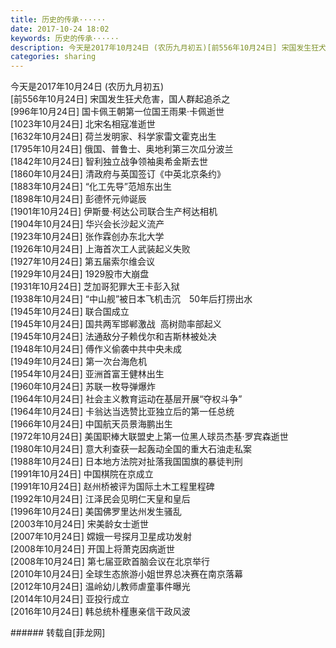 ```yaml
---
title: 历史的传承······
date: 2017-10-24 18:02
keywords: 历史的传承······
description: 今天是2017年10月24日 (农历九月初五)[前556年10月24日] 宋国发生狂犬危害，国人群起追杀之[996年10月24日] 国卡佩王朝第一位国王雨果·卡佩逝世[1023年10月24日] 北宋名相寇准逝世[1632年10月24日] 荷兰发明家、科学家雷文霍克出生[1795年10月24日] 俄国、普鲁士、奥地利第三次瓜分波兰[1842年10月24日] 智利独立战争领袖奥希金斯去世[1860年10月24日] 清政府与英国签订《中英北京条约》[1883年10月24日] “化工先导”范旭东出生[1898年10月24日] 彭德怀元帅诞辰[1901年10月24日] 伊斯曼·柯达公司联合生产柯达相机[1904年10月24日] 华兴会长沙起义流产[1923年10月24日] 张作霖创办东北大学[1926年10月24日] 上海首次工人武装起义失败[1927年10月24日] 第五届索尔维会议[1929年10月24日] 1929股市大崩盘[1931年10月24日] 芝加哥犯罪大王卡彭入狱[1938年10月24日] “中山舰”被日本飞机击沉　50年后打捞出水[1945年10月24日] 联合国成立[1945年10月24日] 国共两军邯郸激战  高树勋率部起义[1945年10月24日] 法通敌分子赖伐尔和吉斯林被处决[1948年10月24日] 傅作义偷袭中共中央未成[1949年10月24日] 第一次台海危机[1954年10月24日] 亚洲首富王健林出生[1960年10月24日] 苏联一枚导弹爆炸[1964年10月24日] 社会主义教育运动在基层开展“夺权斗争”[1964年10月24日] 卡翁达当选赞比亚独立后的第一任总统[1966年10月24日] 中国航天员景海鹏出生[1972年10月24日] 美国职棒大联盟史上第一位黑人球员杰基·罗宾森逝世[1980年10月24日] 意大利查获一起轰动全国的重大石油走私案[1988年10月24日] 日本地方法院对扯落我国国旗的暴徒判刑[1991年10月24日] 中国棋院在京成立[1991年10月24日] 赵州桥被评为国际土木工程里程碑[1992年10月24日] 江泽民会见明仁天皇和皇后[1996年10月24日] 美国佛罗里达州发生骚乱[2003年10月24日] 宋美龄女士逝世[2007年10月24日] 嫦娥一号探月卫星成功发射[2008年10月24日] 开国上将萧克因病逝世[2008年10月24日] 第七届亚欧首脑会议在北京举行[2010年10月24日] 全球生态旅游小姐世界总决赛在南京落幕[2012年10月24日] 温岭幼儿教师虐童事件曝光[2014年10月24日] 亚投行成立[2016年10月24日] 韩总统朴槿惠亲信干政风波
categories: sharing
---
```

<td class="t_f" id="postmessage_945450">

今天是2017年10月24日 (农历九月初五)<br/>
[前556年10月24日] 宋国发生狂犬危害，国人群起追杀之<br/>
[996年10月24日] 国卡佩王朝第一位国王雨果·卡佩逝世<br/>
[1023年10月24日] 北宋名相寇准逝世<br/>
[1632年10月24日] 荷兰发明家、科学家雷文霍克出生<br/>
[1795年10月24日] 俄国、普鲁士、奥地利第三次瓜分波兰<br/>
[1842年10月24日] 智利独立战争领袖奥希金斯去世<br/>
[1860年10月24日] 清政府与英国签订《中英北京条约》<br/>
[1883年10月24日] “化工先导”范旭东出生<br/>
[1898年10月24日] 彭德怀元帅诞辰<br/>
[1901年10月24日] 伊斯曼·柯达公司联合生产柯达相机<br/>
[1904年10月24日] 华兴会长沙起义流产<br/>
[1923年10月24日] 张作霖创办东北大学<br/>
[1926年10月24日] 上海首次工人武装起义失败<br/>
[1927年10月24日] 第五届索尔维会议<br/>
[1929年10月24日] 1929股市大崩盘<br/>
[1931年10月24日] 芝加哥犯罪大王卡彭入狱<br/>
[1938年10月24日] “中山舰”被日本飞机击沉　50年后打捞出水<br/>
[1945年10月24日] 联合国成立<br/>
[1945年10月24日] 国共两军邯郸激战  高树勋率部起义<br/>
[1945年10月24日] 法通敌分子赖伐尔和吉斯林被处决<br/>
[1948年10月24日] 傅作义偷袭中共中央未成<br/>
[1949年10月24日] 第一次台海危机<br/>
[1954年10月24日] 亚洲首富王健林出生<br/>
[1960年10月24日] 苏联一枚导弹爆炸<br/>
[1964年10月24日] 社会主义教育运动在基层开展“夺权斗争”<br/>
[1964年10月24日] 卡翁达当选赞比亚独立后的第一任总统<br/>
[1966年10月24日] 中国航天员景海鹏出生<br/>
[1972年10月24日] 美国职棒大联盟史上第一位黑人球员杰基·罗宾森逝世<br/>
[1980年10月24日] 意大利查获一起轰动全国的重大石油走私案<br/>
[1988年10月24日] 日本地方法院对扯落我国国旗的暴徒判刑<br/>
[1991年10月24日] 中国棋院在京成立<br/>
[1991年10月24日] 赵州桥被评为国际土木工程里程碑<br/>
[1992年10月24日] 江泽民会见明仁天皇和皇后<br/>
[1996年10月24日] 美国佛罗里达州发生骚乱<br/>
[2003年10月24日] 宋美龄女士逝世<br/>
[2007年10月24日] 嫦娥一号探月卫星成功发射<br/>
[2008年10月24日] 开国上将萧克因病逝世<br/>
[2008年10月24日] 第七届亚欧首脑会议在北京举行<br/>
[2010年10月24日] 全球生态旅游小姐世界总决赛在南京落幕<br/>
[2012年10月24日] 温岭幼儿教师虐童事件曝光<br/>
[2014年10月24日] 亚投行成立<br/>
[2016年10月24日] 韩总统朴槿惠亲信干政风波<br/>
</td>
###### 转载自[菲龙网]